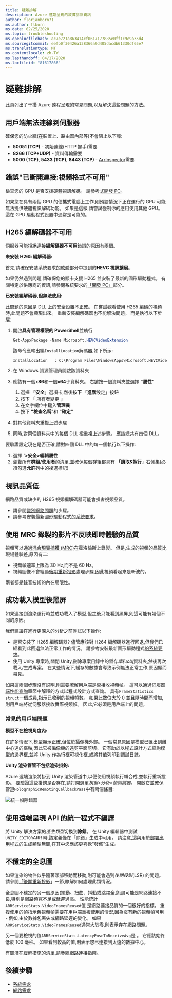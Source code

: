 ```yaml
---
title: 疑難排解
description: Azure 遠端呈現的故障排除資訊
author: florianborn71
ms.author: flborn
ms.date: 02/25/2020
ms.topic: troubleshooting
ms.openlocfilehash: ac7e721a863414cf0617177885e0ff1c9e9a35d4
ms.sourcegitcommit: eefb0f30426a138366a9d405dacdb61330df65e7
ms.translationtype: MT
ms.contentlocale: zh-TW
ms.lasthandoff: 04/17/2020
ms.locfileid: "81617866"
---
```

# <a name="troubleshoot"></a>疑難排解

此頁列出了干擾 Azure 遠程呈現的常見問題,以及解決這些問題的方法。

## <a name="client-cant-connect-to-server"></a>用戶端無法連線到伺服器

確保您的防火牆(在裝置上、路由器內部等)不會阻止以下埠:

* **50051 (TCP)** - 初始連線(HTTP 握手)需要
* **8266 (TCP+UDP)** - 資料傳輸需要
* **5000 (TCP)**, **5433 (TCP)**, **8443 (TCP)** - [ArrInspector](tools/arr-inspector.md)需要

## <a name="error-disconnected-videoformatnotavailable"></a>錯誤"已斷開連接:視頻格式不可用"

檢查您的 GPU 是否支援硬體視訊解碼。 請參考[式開發 PC](../overview/system-requirements.md#development-pc)。

如果您在具有兩個 GPU 的便攜式電腦上工作,則預設情況下正在運行的 GPU 可能無法提供硬體視訊解碼功能。 如果是這樣,請嘗試強制你的應用使用其他 GPU。 這在 GPU 驅動程式設置中通常是可能的。

## <a name="h265-codec-not-available"></a>H265 編解碼器不可用

伺服器可能拒絕連接**編解碼器不可用**錯誤的原因有兩個。

**未安裝 H265 編解碼器:**

首先,請確保安裝系統要求[的軟體](../overview/system-requirements.md#software)部分中提到的**HEVC 視訊擴展**。

如果仍然遇到問題,請確保您的顯卡支援 H265 並安裝了最新的圖形驅動程式。 有關特定於供應商的資訊,請參閱系統要求的[「開發 PC」](../overview/system-requirements.md#development-pc)部分。

**已安裝編解碼器,但無法使用:**

此問題的原因是 DLL 上的安全設置不正確。 在嘗試觀看使用 H265 編碼的視頻時,此問題不會顯現出來。 重新安裝編解碼器也不能解決問題。 而是執行以下步驟:

1. 開啟**具有管理權限的 PowerShell**並執行

    ```PowerShell
    Get-AppxPackage -Name Microsoft.HEVCVideoExtension
    ```
  
    該命令應輸出編`InstallLocation`解碼器,如下所示:
  
    ```cmd
    InstallLocation   : C:\Program Files\WindowsApps\Microsoft.HEVCVideoExtension_1.0.23254.0_x64__5wasdgertewe
    ```

1. 在 Windows 資源管理員開啟該資料夾
1. 應該有一個**x86**和一個**x64**子資料夾。 右鍵按一個資料夾並選擇 **"屬性"**
    1. 選擇 **「安全**」選項卡,然後按**下 「進階**設定」按鈕
    1. 按下 **「** 所有者變更 **」**
    1. 在文字欄位中鍵入**管理員**
    1. 按下 **"檢查名稱**"和 **"確定"**
1. 對其他資料夾重複上述步驟
1. 同時,對兩個資料夾中的每個 DLL 檔重複上述步驟。 應該總共有四個 DLL。

要驗證設定現在是否正確,請對四個 DLL 中的每一個執行以下操作:

1. 選擇 **'>安全>編輯屬性**
1. 瀏覽所有**群組/使用者**的清單,並確保每個群組都具有 **「讀取&執行**」右側集(必須勾選**允許**列中的複選標記)

## <a name="low-video-quality"></a>視訊品質低

網路品質或缺少的 H265 視頻編解碼器可能會損害視頻品質。

* 請參閱[識別網路問題](#unstable-holograms)的步驟。
* 請參考安裝最新圖形驅動程式[的系統要求](../overview/system-requirements.md#development-pc)。

## <a name="video-recorded-with-mrc-does-not-reflect-the-quality-of-the-live-experience"></a>使用 MRC 錄製的影片不反映即時體驗的品質

視頻可以通過[混合現實捕獲 (MRC)](https://docs.microsoft.com/windows/mixed-reality/mixed-reality-capture-for-developers)在霍洛倫斯上錄製。 但是,生成的視頻的品質比現場體驗差,原因有二:
* 視頻幀速率上限為 30 Hz,而不是 60 Hz。
* 視頻圖像不會經過[後期重新投影](../overview/features/late-stage-reprojection.md)處理步驟,因此視頻看起來是斬波的。

兩者都是錄音技術的內在局限性。

## <a name="black-screen-after-successful-model-loading"></a>成功載入模型後黑屏

如果連接到渲染運行時並成功載入了模型,但之後只能看到黑屏,則這可能有幾個不同的原因。

我們建議在進行更深入的分析之前測試以下操作:

* 是否安裝了 H265 編解碼器? 儘管應該對 H264 編解碼器進行回退,但我們已經看到此回退無法正常工作的情況。 請參考安裝最新圖形驅動程式[的系統要求](../overview/system-requirements.md#development-pc)。
* 使用 Unity 專案時,關閉 Unity,刪除專案目錄中的暫存*庫*和*obj*資料夾,然後再次載入/生成專案。 在某些情況下,緩存的數據會導致示例無法正常工作,原因顯而易見。

如果這兩個步驟沒有説明,則需要瞭解用戶端是否接收視頻幀。 這可以通過伺服器[端性能查詢](../overview/features/performance-queries.md)章節中解釋的方式以程式設計方式查詢。 具有`FrameStatistics struct`一個成員,指示已收到的視頻幀數。 如果此數位大於 0 並且隨時間而增加,則用戶端將從伺服器接收實際視頻幀。 因此,它必須是用戶端上的問題。

### <a name="common-client-side-issues"></a>常見的用戶端問題

**模型不在檢視角度內:**

在許多情況下,模型顯示正確,但位於攝像機外部。 一個常見原因是模型已匯出到離中心遠的樞軸,因此它被攝像機的遠剪平面剪切。 它有助於以程式設計方式查詢模型的邊界框,並將 Unity 作為行框可視化框,或將其值列印到調試日誌。

**Unity 渲染管管不包括渲染掛鉤:**

Azure 遠端渲染將掛到 Unity 渲染管道中,以便使用視頻執行幀合成,並執行重新投影。 要驗證這些掛鉤是否存在,請打開選單*視窗>分析>幀調試器*。 開啟它並確保管道`HolographicRemotingCallbackPass`中有兩個條目:

![統一幀除錯器](./media/troubleshoot-unity-pipeline.png)

## <a name="unity-code-using-the-remote-rendering-api-doesnt-compile"></a>使用遠端呈現 API 的統一程式不編譯

將 Unity 解決方案的*產生類型*切換到**除錯**。 在 Unity 編輯器中測試`UNITY_EDITOR`ARR 時,該定義僅在「除錯」生成中可用。 請注意,這與用於[部署應用程式的](../quickstarts/deploy-to-hololens.md)生成類型無關,在其中您應該更喜歡"發佈"生成。

## <a name="unstable-holograms"></a>不穩定的全息圖

如果渲染的物件似乎隨著頭部移動而移動,則可能會遇到*後期投影*(LSR) 的問題。 請參閱[「後期重新投影](../overview/features/late-stage-reprojection.md)」一節,瞭解如何處理此類情況。

全息圖不穩定的另一個原因(擺動、扭曲、抖動或跳躍全息圖)可能是網路連接不良,特別是網路頻寬不足或延遲過高。 [性能統計](../overview/features/performance-queries.md)`ARRServiceStats.VideoFramesReused`值 是網路連接品質的一個很好的指標。 重複使用的幀指示舊視頻幀需要在用戶端重複使用的情況,因為沒有新的視頻幀可用 - 例如,由於數據包丟失或網路延遲的變化。 如果`ARRServiceStats.VideoFramesReused`通常大於零,則表示存在網路問題。

另一個要檢視的值`ARRServiceStats.LatencyPoseToReceiveAvg`是 。 它應該始終低於 100 毫秒。 如果看到較高的值,則表示您已連接到太遠的數據中心。

有關潛在緩解措施的清單,請參閱[網路連接指南](../reference/network-requirements.md#guidelines-for-network-connectivity)。

## <a name="next-steps"></a>後續步驟

* [系統需求](../overview/system-requirements.md)
* [網路需求](../reference/network-requirements.md)
